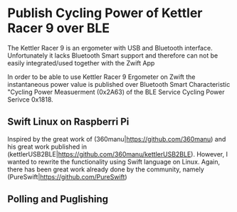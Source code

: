 # Publish Cycling Power of Kettler Racer 9 over BLE
The Kettler Racer 9 is an ergometer with USB and Bluetooth interface. Unfortunately it lacks Bluetooth Smart support and therefore can not be easily integrated/used together with the Zwift App

In order to be able to use Kettler Racer 9 Ergometer on Zwift the instantaneous power value is published over Bluetooth Smart Characteristic "Cycling Power Measuerment (0x2A63) of the BLE Service Cycling Power Serivce 0x1818.  

## Swift Linux on Raspberri Pi
Inspired by the great work of (360manu|https://github.com/360manu) and his 
great work published in (kettlerUSB2BLE|https://github.com/360manu/kettlerUSB2BLE). However, I wanted to rewrite the functionality using Swift language on Linux. Again, there has been great work already done by the community, namely (PureSwift|https://github.com/PureSwift)

## Polling and Puglishing


